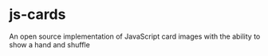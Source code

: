 # js-cards
An open source implementation of JavaScript card images with the ability to show a hand and shuffle
